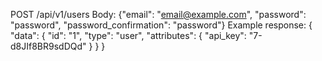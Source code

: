 POST /api/v1/users
Body: {"email": "email@example.com", "password": "password", "password_confirmation": "password"}
Example response:
{
    "data": {
        "id": "1",
        "type": "user",
        "attributes": {
            "api_key": "7-d8JIf8BR9sdDQd"
        }
    }
}
